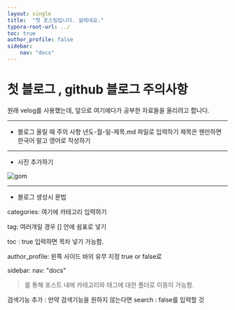 ```yaml
---
layout: single
title:  "첫 포스팅입니다. 설레네요." 
typora-root-url: ../
toc: true
author_profile: false
sidebar:
    nav: "docs"
---
```


# 첫 블로그 , github 블로그 주의사항 

원래 velog를 사용했는데, 앞으로 여기에다가 공부한 자료들을 올리려고 합니다. 

---
- 블로그 올릴 때 주의 사항
년도-월-일-제목.md 파일로 입력하기
제목은 웬만하면 한국어 말고 영어로 작성하기 

---

- 사진 추가하기

![gom](/images/2025-03-18-first/gom.png)

---
- 블로그 생성시 문법 

categories: 여기에 카테고리 입력하기

tag: 여러개일 경우 [] 안에 쉼표로 넣기

toc : true 입력하면 목차 넣기 가능함. 

author_profile: 왼쪽 사이드 바의 유무 지정 true or false로 

sidebar:
    nav: "docs"
> 를 통해 포스트 내에 카테고리와 태그에 대한 폴더로 이동이 가능함. 

검색기능 추가 : 만약 검색기능을 원하지 않는다면 
search : false를 입력할 것


